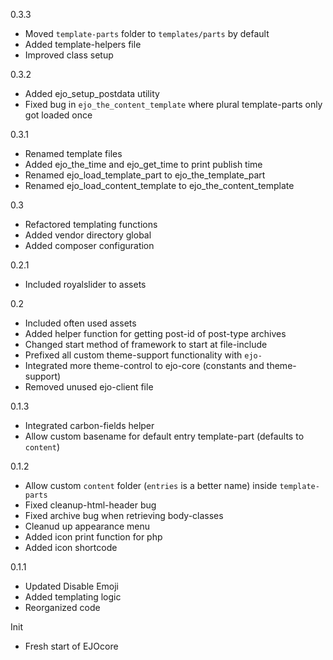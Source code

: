 0.3.3
- Moved `template-parts` folder to `templates/parts` by default
- Added template-helpers file
- Improved class setup

0.3.2
- Added ejo_setup_postdata utility
- Fixed bug in `ejo_the_content_template` where plural template-parts only got loaded once

0.3.1
- Renamed template files
- Added ejo_the_time and ejo_get_time to print publish time
- Renamed ejo_load_template_part to ejo_the_template_part
- Renamed ejo_load_content_template to ejo_the_content_template

0.3
- Refactored templating functions
- Added vendor directory global
- Added composer configuration

0.2.1
- Included royalslider to assets

0.2
- Included often used assets
- Added helper function for getting post-id of post-type archives
- Changed start method of framework to start at file-include
- Prefixed all custom theme-support functionality with `ejo-`
- Integrated more theme-control to ejo-core (constants and theme-support)
- Removed unused ejo-client file

0.1.3
- Integrated carbon-fields helper
- Allow custom basename for default entry template-part (defaults to `content`)

0.1.2
- Allow custom `content` folder (`entries` is a better name) inside `template-parts`
- Fixed cleanup-html-header bug
- Fixed archive bug when retrieving body-classes
- Cleanud up appearance menu
- Added icon print function for php
- Added icon shortcode

0.1.1
- Updated Disable Emoji
- Added templating logic
- Reorganized code

Init
- Fresh start of EJOcore